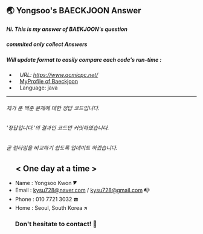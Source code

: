 ## 🌏 Yongsoo's BAECKJOON Answer
##### Hi. This is my answer of BAEKJOON's question  
##### commited only collect Answers
##### Will update format to easily compare each code's run-time  :


* &nbsp;&nbsp; *URL: https://www.acmicpc.net/*
* &nbsp;&nbsp; [MyProfile of Baeckjoon](https://www.acmicpc.net/user/ferdy728)
* &nbsp;&nbsp; Language: java 
---
###### 제가 푼 백준 문제에 대한 정답 코드입니다.
###### '정답입니다.'의 결과인 코드만 커밋하였습니다.
###### 곧 런타임을 비교하기 쉽도록 업데이트 하겠습니다.
   
## &nbsp;&nbsp; &nbsp; < One day at a time >
  - Name  : Yongsoo Kwon 🎔
  - Email : kysu728@naver.com / kysu728@gmail.com 📭
  - Phone : 010 7721 3032 ☎️
  - Home  : Seoul, South Korea 🛪
### &nbsp; &nbsp; &nbsp; Don't hesitate to contact! 👋


